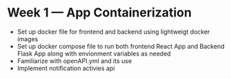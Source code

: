 # Week 1 — App Containerization
- Set up docker file for frontend and backend using lightweigt docker images
- Set up docker compose file to run both frontend React App and Backend Flask App along with envionment variables as needed
- Familiarize with openAPI.yml and its use
- Implement notification activies api